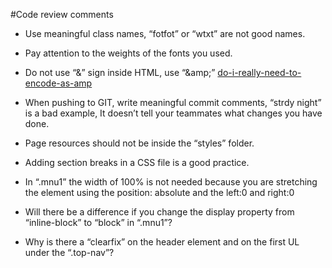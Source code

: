 #Code review comments

* Use meaningful class names, “fotfot” or “wtxt” are not good names.

* Pay attention to the weights of the fonts you used.

* Do not use “&” sign inside HTML, use “&amp;amp;”
[do-i-really-need-to-encode-as-amp](http://stackoverflow.com/questions/3493405/do-i-really-need-to-encode-as-amp)

* When pushing to GIT, write meaningful commit comments, “strdy night” is a bad example, It doesn’t tell your teammates what changes you have done.

* Page resources should not be inside the “styles” folder.

* Adding section breaks in a CSS file is a good practice. 

* In “.mnu1” the width of 100% is not needed because you are stretching the element using the position: absolute and the left:0 and right:0

* Will there be a difference if you change the display property from “inline-block” to “block” in “.mnu1”?

* Why is there a “clearfix” on the header element and on the first UL under the “.top-nav”?

